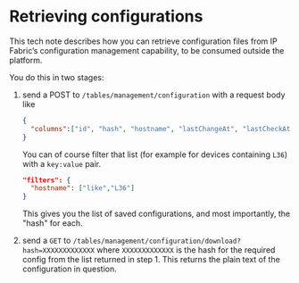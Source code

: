 # Retrieving configurations

This tech note describes how you can retrieve configuration files from IP Fabric’s configuration management capability, to be consumed outside the platform.

You do this in two stages:

1. send a POST to `/tables/management/configuration` with a request body like

    ```json
    {
      "columns":["id", "hash", "hostname", "lastChangeAt", "lastCheckAt", "reason", "sn", "status"]
    }
    ```

    You can of course filter that list (for example for devices containing `L36`) with a `key:value` pair.

    ```json
    "filters": {
      "hostname": ["like","L36"]
    }
    ```

    This gives you the list of saved configurations, and most importantly, the "hash" for each.

2. send a `GET` to `/tables/management/configuration/download?hash=XXXXXXXXXXXXX` where `XXXXXXXXXXXXX` is the hash for the required config from the list returned in step 1. This returns the plain text of the configuration in question.
